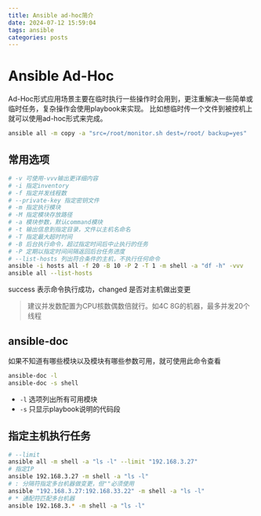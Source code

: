 ```yaml
---
title: Ansible ad-hoc简介
date: 2024-07-12 15:59:04
tags: ansible
categories: posts
---
```

# Ansible Ad-Hoc
Ad-Hoc形式应用场景主要在临时执行一些操作时会用到，更注重解决一些简单或临时任务，复杂操作会使用playbook来实现。
比如想临时传一个文件到被控机上就可以使用ad-hoc形式来完成。
```bash
ansible all -m copy -a "src=/root/monitor.sh dest=/root/ backup=yes"
```
## 常用选项
```bash
# -v 可使用-vvv输出更详细内容
# -i 指定inventory
# -f 指定并发线程数
# --private-key 指定密钥文件
# -m 指定执行模块
# -M 指定模块存放路径
# -a 模块参数，默认command模块
# -t 输出信息到指定目录，文件以主机名命名
# -T 指定最大超时时间
# -B 后台执行命令，超过指定时间后中止执行的任务
# -P 定期以指定时间间隔返回后台任务进度
# --list-hosts 列出符合条件的主机，不执行任何命令
ansible -i hosts all -f 20 -B 10 -P 2 -T 1 -m shell -a "df -h" -vvv
ansible all --list-hosts
```
success 表示命令执行成功，changed 是否对主机做出变更
> 建议并发数配置为CPU核数偶数倍就行。如4C 8G的机器，最多并发20个线程
## ansible-doc
如果不知道有哪些模块以及模块有哪些参数可用，就可使用此命令查看
```bash
ansible-doc -l
ansible-doc -s shell
```
- `-l` 选项列出所有可用模块
- `-s` 只显示playbook说明的代码段
## 指定主机执行任务
```bash
# --limit 
ansible all -m shell -a "ls -l" --limit "192.168.3.27"
# 指定IP
ansible 192.168.3.27 -m shell -a "ls -l"
# : 分隔符指定多台机器做变更，但""必须使用
ansible "192.168.3.27:192.168.33.22" -m shell -a "ls -l"
# * 通配符匹配多台机器
ansible 192.168.3.* -m shell -a "ls -l"
```

